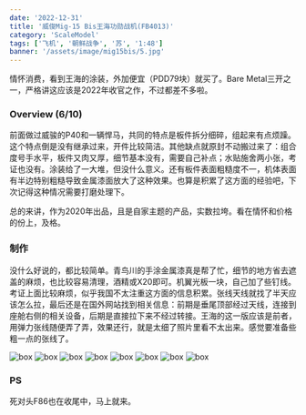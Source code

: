 ```yaml
---
date: '2022-12-31'
title: '威俊Mig-15 Bis王海功勋战机(FB4013)'
category: 'ScaleModel'
tags: ['飞机', '朝鲜战争', '苏', '1:48']
banner: '/assets/image/mig15bis/5.jpg'
---
```


情怀消费，看到王海的涂装，外加便宜（PDD79块）就买了。Bare Metal三开之一，严格讲这应该是2022年收官之作，不过都差不多啦。

### Overview (6/10)

前面做过威骏的P40和一辆悍马，共同的特点是板件拆分细碎，组起来有点烦躁。这个特点倒是没有继承过来，开件比较简洁。其他缺点就原封不动搬过来了：组合度号手水平，板件又肉又厚，细节基本没有，需要自己补点；水贴施舍两小张，考证也没有。涂装给了一大堆，但没什么意义。还有板件表面粗糙度不一，机体表面有半边特别粗糙导致金属漆面放大了这种效果。也算是积累了这方面的经验吧，下次记得这种情况需要打磨处理下。

总的来讲，作为2020年出品，且是自家主题的产品，实数拉垮。看在情怀和价格的份上，及格。

### 制作

没什么好说的，都比较简单。青鸟川的手涂金属漆真是帮了忙，细节的地方省去遮盖的麻烦，也比较容易清理，酒精或X20即可。机翼光板一块，自己加了些钉线。考证上面比较麻烦，似乎我国不太注重这方面的信息积累。张线天线就找了半天应该怎么拉，最后还是在国外网站找到相关信息：前期是垂尾顶部经过天线，连接到座舱右侧的相关设备，后期是直接拉下来不经过转接。王海的这一版应该是前者，用弹力张线随便弄了弄，效果还行，就是太细了照片里看不太出来。感觉要准备些粗一点的张线了。

![box](/assets/image/mig15bis/1.jpg)
![box](/assets/image/mig15bis/2.jpg)
![box](/assets/image/mig15bis/3.jpg)
![box](/assets/image/mig15bis/4.jpg)
![box](/assets/image/mig15bis/5.jpg)
![box](/assets/image/mig15bis/6.jpg)
![box](/assets/image/mig15bis/7.jpg)
![box](/assets/image/mig15bis/8.jpg)

### PS

死对头F86也在收尾中，马上就来。
